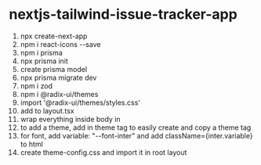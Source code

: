 # nextjs-tailwind-issue-tracker-app

1. npx create-next-app
2. npm i react-icons --save
3. npm i prisma
4. npx prisma init
5. create prisma model
6. npx prisma migrate dev
7. npm i zod
8. npm i @radix-ui/themes
9. import '@radix-ui/themes/styles.css'
10. add to layout.tsx
11. wrap everything inside body in <Theme>
12. to add a theme, add <ThemePanel /> in theme tag to easily create and copy a theme tag
13. for font, add variable: "--font-inter" and add className={inter.variable} to html
14. create theme-config.css and import it in root layout
